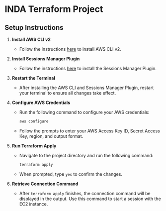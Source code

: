 # INDA Terraform Project

## Setup Instructions

1. **Install AWS CLI v2**
   - Follow the instructions [here](https://docs.aws.amazon.com/cli/latest/userguide/install-cliv2.html) to install AWS CLI v2.

2. **Install Sessions Manager Plugin**
   - Follow the instructions [here](https://docs.aws.amazon.com/systems-manager/latest/userguide/session-manager-working-with-install-plugin.html) to install the Sessions Manager Plugin.

3. **Restart the Terminal**
   - After installing the AWS CLI and Sessions Manager Plugin, restart your terminal to ensure all changes take effect.

4. **Configure AWS Credentials**
   - Run the following command to configure your AWS credentials:
     ```sh
     aws configure
     ```
   - Follow the prompts to enter your AWS Access Key ID, Secret Access Key, region, and output format.

5. **Run Terraform Apply**
   - Navigate to the project directory and run the following command:
     ```sh
     terraform apply
     ```
   - When prompted, type `yes` to confirm the changes.

6. **Retrieve Connection Command**
   - After `terraform apply` finishes, the connection command will be displayed in the output. Use this command to start a session with the EC2 instance.
